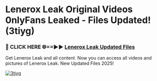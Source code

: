 # Lenerox Leak Original Videos 0nlyFans Leaked - Files Updated! (3tiyg)

<h3>🔴 CLICK HERE 🌐==►► <a href="https://tinyurl.com/4seja8ks" rel="nofollow">Lenerox Leak Updated Files</a></h3>

Get Lenerox Leak and all content. Now you can access all videos and pictures of Lenerox Leak. New Updated Files 2025!

[![3tiyg](https://i.imgur.com/EWjZXRe.gif)](https://tinyurl.com/4seja8ks)
